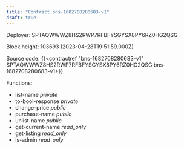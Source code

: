 ```yaml
---
title: "Contract bns-1682708280683-v1"
draft: true
---
```

Deployer: SPTAQWWWZ8HS2RWP7RFBFYSGYSX8PY6RZ0HG2QSG


 



Block height: 103693 (2023-04-28T19:51:59.000Z)

Source code: {{<contractref "bns-1682708280683-v1" SPTAQWWWZ8HS2RWP7RFBFYSGYSX8PY6RZ0HG2QSG bns-1682708280683-v1>}}

Functions:

* list-name _private_
* to-bool-response _private_
* change-price _public_
* purchase-name _public_
* unlist-name _public_
* get-current-name _read_only_
* get-listing _read_only_
* is-admin _read_only_
